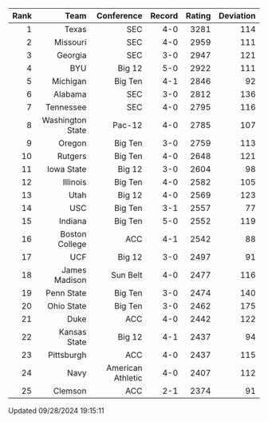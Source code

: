 | Rank  | Team                 | Conference           | Record   | Rating | Deviation |
| ---:  | ---:                 | ---:                 | ---:     | ---:   | ---:      |
| 1     | Texas                | SEC                  | 4-0      | 3281   | 114       |
| 2     | Missouri             | SEC                  | 4-0      | 2959   | 111       |
| 3     | Georgia              | SEC                  | 3-0      | 2947   | 121       |
| 4     | BYU                  | Big 12               | 5-0      | 2922   | 111       |
| 5     | Michigan             | Big Ten              | 4-1      | 2846   | 92        |
| 6     | Alabama              | SEC                  | 3-0      | 2812   | 136       |
| 7     | Tennessee            | SEC                  | 4-0      | 2795   | 116       |
| 8     | Washington State     | Pac-12               | 4-0      | 2785   | 107       |
| 9     | Oregon               | Big Ten              | 3-0      | 2759   | 113       |
| 10    | Rutgers              | Big Ten              | 4-0      | 2648   | 121       |
| 11    | Iowa State           | Big 12               | 3-0      | 2604   | 98        |
| 12    | Illinois             | Big Ten              | 4-0      | 2582   | 105       |
| 13    | Utah                 | Big 12               | 4-0      | 2569   | 123       |
| 14    | USC                  | Big Ten              | 3-1      | 2557   | 77        |
| 15    | Indiana              | Big Ten              | 5-0      | 2552   | 119       |
| 16    | Boston College       | ACC                  | 4-1      | 2542   | 88        |
| 17    | UCF                  | Big 12               | 3-0      | 2497   | 91        |
| 18    | James Madison        | Sun Belt             | 4-0      | 2477   | 116       |
| 19    | Penn State           | Big Ten              | 3-0      | 2474   | 140       |
| 20    | Ohio State           | Big Ten              | 3-0      | 2462   | 175       |
| 21    | Duke                 | ACC                  | 4-0      | 2442   | 122       |
| 22    | Kansas State         | Big 12               | 4-1      | 2437   | 94        |
| 23    | Pittsburgh           | ACC                  | 4-0      | 2437   | 115       |
| 24    | Navy                 | American Athletic    | 4-0      | 2407   | 112       |
| 25    | Clemson              | ACC                  | 2-1      | 2374   | 91        |

Updated 09/28/2024 19:15:11
